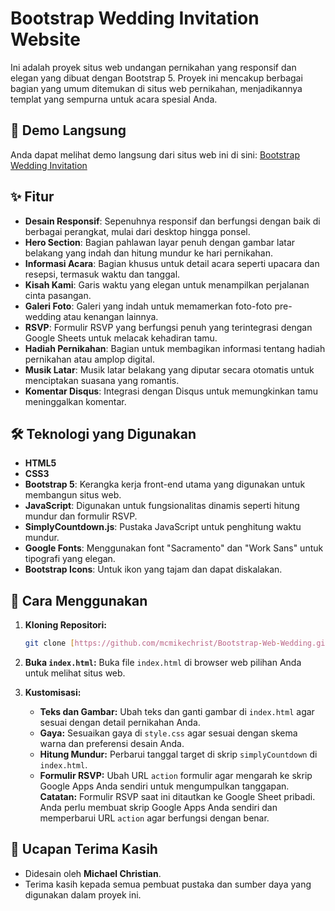 # Bootstrap Wedding Invitation Website

Ini adalah proyek situs web undangan pernikahan yang responsif dan elegan yang dibuat dengan Bootstrap 5. Proyek ini mencakup berbagai bagian yang umum ditemukan di situs web pernikahan, menjadikannya templat yang sempurna untuk acara spesial Anda.

## 🚀 Demo Langsung

Anda dapat melihat demo langsung dari situs web ini di sini: [Bootstrap Wedding Invitation](https://michaelchristianpribadilukito.github.io/Bootstrap-Web-Wedding)

## ✨ Fitur

* **Desain Responsif**: Sepenuhnya responsif dan berfungsi dengan baik di berbagai perangkat, mulai dari desktop hingga ponsel.
* **Hero Section**: Bagian pahlawan layar penuh dengan gambar latar belakang yang indah dan hitung mundur ke hari pernikahan.
* **Informasi Acara**: Bagian khusus untuk detail acara seperti upacara dan resepsi, termasuk waktu dan tanggal.
* **Kisah Kami**: Garis waktu yang elegan untuk menampilkan perjalanan cinta pasangan.
* **Galeri Foto**: Galeri yang indah untuk memamerkan foto-foto pre-wedding atau kenangan lainnya.
* **RSVP**: Formulir RSVP yang berfungsi penuh yang terintegrasi dengan Google Sheets untuk melacak kehadiran tamu.
* **Hadiah Pernikahan**: Bagian untuk membagikan informasi tentang hadiah pernikahan atau amplop digital.
* **Musik Latar**: Musik latar belakang yang diputar secara otomatis untuk menciptakan suasana yang romantis.
* **Komentar Disqus**: Integrasi dengan Disqus untuk memungkinkan tamu meninggalkan komentar.

## 🛠️ Teknologi yang Digunakan

* **HTML5**
* **CSS3**
* **Bootstrap 5**: Kerangka kerja front-end utama yang digunakan untuk membangun situs web.
* **JavaScript**: Digunakan untuk fungsionalitas dinamis seperti hitung mundur dan formulir RSVP.
* **SimplyCountdown.js**: Pustaka JavaScript untuk penghitung waktu mundur.
* **Google Fonts**: Menggunakan font "Sacramento" dan "Work Sans" untuk tipografi yang elegan.
* **Bootstrap Icons**: Untuk ikon yang tajam dan dapat diskalakan.

## 🚀 Cara Menggunakan

1.  **Kloning Repositori:**
    ```bash
    git clone [https://github.com/mcmikechrist/Bootstrap-Web-Wedding.git](https://github.com/mcmikechrist/Bootstrap-Web-Wedding.git)
    ```
2.  **Buka `index.html`:**
    Buka file `index.html` di browser web pilihan Anda untuk melihat situs web.

3.  **Kustomisasi:**
    * **Teks dan Gambar:** Ubah teks dan ganti gambar di `index.html` agar sesuai dengan detail pernikahan Anda.
    * **Gaya:** Sesuaikan gaya di `style.css` agar sesuai dengan skema warna dan preferensi desain Anda.
    * **Hitung Mundur:** Perbarui tanggal target di skrip `simplyCountdown` di `index.html`.
    * **Formulir RSVP:** Ubah URL `action` formulir agar mengarah ke skrip Google Apps Anda sendiri untuk mengumpulkan tanggapan. **Catatan:** Formulir RSVP saat ini ditautkan ke Google Sheet pribadi. Anda perlu membuat skrip Google Apps Anda sendiri dan memperbarui URL `action` agar berfungsi dengan benar.

## 🙏 Ucapan Terima Kasih

* Didesain oleh **Michael Christian**.
* Terima kasih kepada semua pembuat pustaka dan sumber daya yang digunakan dalam proyek ini.
